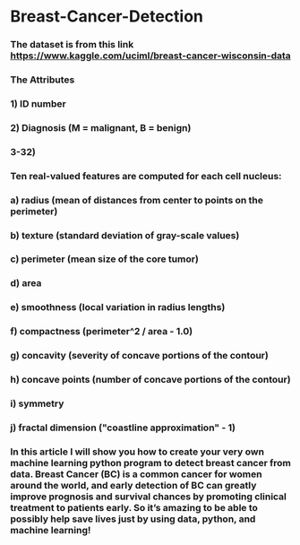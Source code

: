 # Breast-Cancer-Detection

### The dataset is from this link https://www.kaggle.com/uciml/breast-cancer-wisconsin-data

### The Attributes

### 1) ID number
### 2) Diagnosis (M = malignant, B = benign)

### 3-32)
### Ten real-valued features are computed for each cell nucleus:
### a) radius (mean of distances from center to points on the perimeter)
### b) texture (standard deviation of gray-scale values)
### c) perimeter (mean size of the core tumor)
### d) area
### e) smoothness (local variation in radius lengths)
### f) compactness (perimeter^2 / area - 1.0)
### g) concavity (severity of concave portions of the contour)
### h) concave points (number of concave portions of the contour)
### i) symmetry
### j) fractal dimension ("coastline approximation" - 1)

### In this article I will show you how to create your very own machine learning python program to detect breast cancer from data. Breast Cancer (BC) is a common cancer for women around the world, and early detection of BC can greatly improve prognosis and survival chances by promoting clinical treatment to patients early. So it’s amazing to be able to possibly help save lives just by using data, python, and machine learning!
